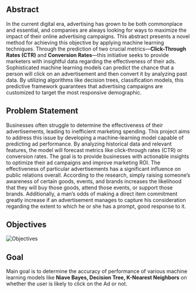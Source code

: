 ## Abstract
In the current digital era, advertising has grown to be both commonplace and essential, and companies are always looking for ways to maximize the impact of their online advertising campaigns. This abstract presents a novel method for achieving this objective by applying machine learning techniques. Through the prediction of two crucial metrics—**Click-Through Rates (CTR)** and **Conversion Rates**—this initiative seeks to provide marketers with insightful data regarding the effectiveness of their ads. Sophisticated machine learning models can predict the chance that a person will click on an advertisement and then convert it by analyzing past data. By utilizing algorithms like decision trees, classification models, this predictive framework guarantees that advertising campaigns are customized to target the most responsive demographic.


## Problem Statement
Businesses often struggle to determine the effectiveness of their advertisements, leading to inefficient marketing spending. This project aims to address this issue by developing a machine-learning model capable of predicting ad performance. By analyzing historical data and relevant features, the model will forecast metrics like click-through rates (CTR) or conversion rates. The goal is to provide businesses with actionable insights to optimize their ad campaigns and improve marketing ROI.
The effectiveness of particular advertisements has a significant influence on public relations overall. According to the research, simply raising someone’s awareness of certain goods, events, and brands increases the likelihood that they will buy those goods, attend those events, or support those brands. Additionally, a man’s odds of making a direct item commitment greatly increase if an advertisement manages to capture his consideration regarding the extent to which he or she has a prompt, good response to it.


## Objectives
![Objectives](https://github.com/Ashwani-Verma-07/NewsFlash-App/assets/89683890/37fa8c0d-d4bc-4249-9383-6c72fad288fe)


## Goal 
Main goal is to determine the accuracy of performance of various machine learning models like **Niave Bayes, Decision Tree, K-Nearest Neighbors** on whether the user is likely to click on the Ad or not.
